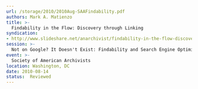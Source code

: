 ```yaml
---
url: /storage/2010/2010Aug-SAAFindability.pdf
authors: Mark A. Matienzo
title: >-
  Findability in the Flow: Discovery through Linking
syndication:
- http://www.slideshare.net/anarchivist/findability-in-the-flow-discovery-through-linkin
session: >-
  Not on Google? It Doesn't Exist: Findability and Search Engine Optimization for Archives
event: >-
  Society of American Archivists
location: Washington, DC
date: 2010-08-14
status:  Reviewed
---
```

